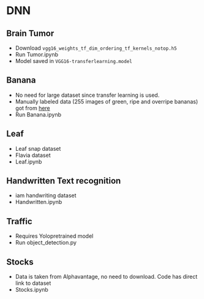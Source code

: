 # DNN

## Brain Tumor
- Download `vgg16_weights_tf_dim_ordering_tf_kernels_notop.h5`
- Run Tumor.ipynb
- Model saved in `VGG16-transferlearning.model`

## Banana
- No need for large dataset since transfer learning is used.
- Manually labeled data (255 images of green, ripe and overripe bananas) got from [here](github.com/giovannipcarvalho/banana-ripeness-classificationtree/master/data)
- Run Banana.ipynb

## Leaf
- Leaf snap dataset
- Flavia dataset
- Leaf.ipynb

## Handwritten Text recognition
- iam handwriting dataset
- Handwritten.ipynb

## Traffic
- Requires Yolopretrained model
- Run object_detection.py

## Stocks
- Data is taken from Alphavantage, no need to download. Code has direct link to dataset
- Stocks.ipynb
